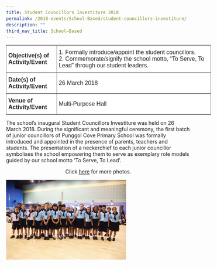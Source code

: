 ```yaml
---
title: Student Councillors Investiture 2018
permalink: /2018-events/School-Based/student-councillors-investiture/
description: ""
third_nav_title: School–Based
---
```

<style type="text/css">
.tg  {border-collapse:collapse;border-spacing:0;margin:0px auto;}
.tg td{border-color:black;border-style:solid;border-width:1px;font-family:Arial, sans-serif;font-size:14px;
  overflow:hidden;padding:10px 5px;word-break:normal;}
.tg th{border-color:black;border-style:solid;border-width:1px;font-family:Arial, sans-serif;font-size:14px;
  font-weight:normal;overflow:hidden;padding:10px 5px;word-break:normal;}
.tg .tg-kdpx{background-color:#FFF;border-color:inherit;color:#222;font-size:16px;text-align:left;vertical-align:middle}
.tg .tg-x4x2{background-color:#FFF;border-color:inherit;color:#222;font-size:16px;font-weight:bold;text-align:left;
  vertical-align:middle}
</style>
<table class="tg" style="undefined;table-layout: fixed; width: 560px">
<colgroup>
<col style="width: 138px">
<col style="width: 422px">
</colgroup>
<tbody>
  <tr>
    <td class="tg-x4x2">Objective(s) of Activity/Event</td>
    <td class="tg-kdpx">1.      Formally introduce/appoint the student councillors.<br>2.      Commemorate/signify the school motto, “To Serve, To Lead” through our student leaders.</td>
  </tr>
  <tr>
    <td class="tg-x4x2">Date(s) of Activity/Event</td>
    <td class="tg-kdpx">26 March 2018</td>
  </tr>
  <tr>
    <td class="tg-x4x2">Venue of Activity/Event</td>
    <td class="tg-kdpx">Multi-Purpose Hall</td>
  </tr>
</tbody>
</table>

The school’s inaugural Student Councillors Investiture was held on 26 March 2018. During the significant and meaningful ceremony, the first batch of junior councillors of Punggol Cove Primary School was formally introduced and appointed in the presence of parents, teachers and students. The presentation of a neckerchief to each junior councillor symbolises the school empowering them to serve as exemplary role models guided by our school motto ‘To Serve, To Lead’.

<center>Click <a href="https://www.flickr.com/photos/142848383@N02/albums/72157694547322944">here</a> for more photos.</center>

<img src="/images/_2018%20Student%20Councillors%20Investiture%20(4).jpeg" 
     style="width:65%">